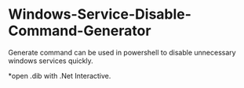 # Windows-Service-Disable-Command-Generator
Generate command can be used in powershell to disable unnecessary windows services quickly.
  
*open .dib with .Net Interactive.  
